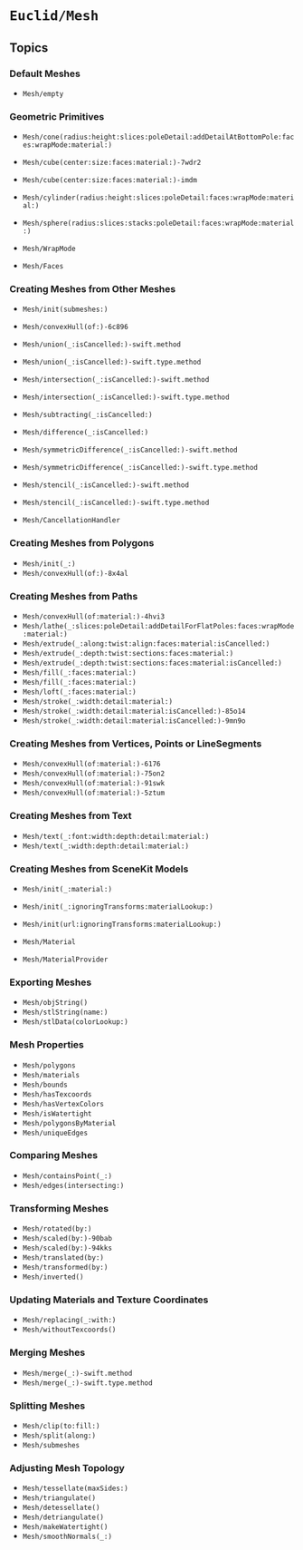 # ``Euclid/Mesh``

## Topics

### Default Meshes

- ``Mesh/empty``

### Geometric Primitives

- ``Mesh/cone(radius:height:slices:poleDetail:addDetailAtBottomPole:faces:wrapMode:material:)``
- ``Mesh/cube(center:size:faces:material:)-7wdr2``
- ``Mesh/cube(center:size:faces:material:)-imdm``
- ``Mesh/cylinder(radius:height:slices:poleDetail:faces:wrapMode:material:)``
- ``Mesh/sphere(radius:slices:stacks:poleDetail:faces:wrapMode:material:)``

- ``Mesh/WrapMode``
- ``Mesh/Faces``

### Creating Meshes from Other Meshes

- ``Mesh/init(submeshes:)``
- ``Mesh/convexHull(of:)-6c896``
- ``Mesh/union(_:isCancelled:)-swift.method``
- ``Mesh/union(_:isCancelled:)-swift.type.method``
- ``Mesh/intersection(_:isCancelled:)-swift.method``
- ``Mesh/intersection(_:isCancelled:)-swift.type.method``
- ``Mesh/subtracting(_:isCancelled:)``
- ``Mesh/difference(_:isCancelled:)``
- ``Mesh/symmetricDifference(_:isCancelled:)-swift.method``
- ``Mesh/symmetricDifference(_:isCancelled:)-swift.type.method``
- ``Mesh/stencil(_:isCancelled:)-swift.method``
- ``Mesh/stencil(_:isCancelled:)-swift.type.method``

- ``Mesh/CancellationHandler``

### Creating Meshes from Polygons

- ``Mesh/init(_:)``
- ``Mesh/convexHull(of:)-8x4al``

### Creating Meshes from Paths

- ``Mesh/convexHull(of:material:)-4hvi3``
- ``Mesh/lathe(_:slices:poleDetail:addDetailForFlatPoles:faces:wrapMode:material:)``
- ``Mesh/extrude(_:along:twist:align:faces:material:isCancelled:)``
- ``Mesh/extrude(_:depth:twist:sections:faces:material:)``
- ``Mesh/extrude(_:depth:twist:sections:faces:material:isCancelled:)``
- ``Mesh/fill(_:faces:material:)``
- ``Mesh/fill(_:faces:material:)``
- ``Mesh/loft(_:faces:material:)``
- ``Mesh/stroke(_:width:detail:material:)``
- ``Mesh/stroke(_:width:detail:material:isCancelled:)-85o14``
- ``Mesh/stroke(_:width:detail:material:isCancelled:)-9mn9o``

### Creating Meshes from Vertices, Points or LineSegments

- ``Mesh/convexHull(of:material:)-6176``
- ``Mesh/convexHull(of:material:)-75on2``
- ``Mesh/convexHull(of:material:)-91swk``
- ``Mesh/convexHull(of:material:)-5ztum``

### Creating Meshes from Text

- ``Mesh/text(_:font:width:depth:detail:material:)``
- ``Mesh/text(_:width:depth:detail:material:)``

### Creating Meshes from SceneKit Models

- ``Mesh/init(_:material:)``
- ``Mesh/init(_:ignoringTransforms:materialLookup:)``
- ``Mesh/init(url:ignoringTransforms:materialLookup:)``

- ``Mesh/Material``
- ``Mesh/MaterialProvider``

### Exporting Meshes

- ``Mesh/objString()``
- ``Mesh/stlString(name:)``
- ``Mesh/stlData(colorLookup:)``

### Mesh Properties

- ``Mesh/polygons``
- ``Mesh/materials``
- ``Mesh/bounds``
- ``Mesh/hasTexcoords``
- ``Mesh/hasVertexColors``
- ``Mesh/isWatertight``
- ``Mesh/polygonsByMaterial``
- ``Mesh/uniqueEdges``

### Comparing Meshes

- ``Mesh/containsPoint(_:)``
- ``Mesh/edges(intersecting:)``

### Transforming Meshes

- ``Mesh/rotated(by:)``
- ``Mesh/scaled(by:)-90bab``
- ``Mesh/scaled(by:)-94kks``
- ``Mesh/translated(by:)``
- ``Mesh/transformed(by:)``
- ``Mesh/inverted()``

### Updating Materials and Texture Coordinates

- ``Mesh/replacing(_:with:)``
- ``Mesh/withoutTexcoords()``

### Merging Meshes

- ``Mesh/merge(_:)-swift.method``
- ``Mesh/merge(_:)-swift.type.method``

### Splitting Meshes

- ``Mesh/clip(to:fill:)``
- ``Mesh/split(along:)``
- ``Mesh/submeshes``

### Adjusting Mesh Topology

- ``Mesh/tessellate(maxSides:)``
- ``Mesh/triangulate()``
- ``Mesh/detessellate()``
- ``Mesh/detriangulate()``
- ``Mesh/makeWatertight()``
- ``Mesh/smoothNormals(_:)``
